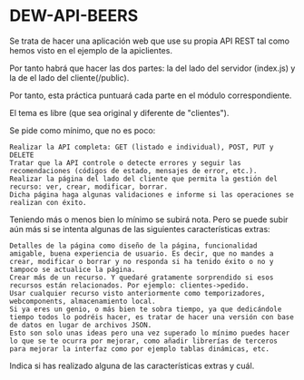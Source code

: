 # DEW-API-BEERS
Se trata de hacer una aplicación web que use su propia API REST tal como hemos visto en el ejemplo de la apiclientes.

Por tanto habrá que hacer las dos partes: la del lado del servidor (index.js) y la de el lado del cliente(/public).

Por tanto, esta práctica puntuará cada parte en el módulo correspondiente.

El tema es libre (que sea original y diferente de "clientes").

Se pide como mínimo, que no es poco:

    Realizar la API completa: GET (listado e individual), POST, PUT y DELETE
    Tratar que la API controle o detecte errores y seguir las recomendaciones (códigos de estado, mensajes de error, etc.).
    Realizar la página del lado del cliente que permita la gestión del recurso: ver, crear, modificar, borrar.
    Dicha página haga algunas validaciones e informe si las operaciones se realizan con éxito.

Teniendo más o menos bien lo mínimo se subirá nota. Pero se puede subir aún más si se intenta algunas de las siguientes características extras:

    Detalles de la página como diseño de la página, funcionalidad amigable, buena experiencia de usuario. Es decir, que no mandes a crear, modificar o borrar y no responda si ha tenido éxito o no y tampoco se actualice la página.
    Crear más de un recurso. Y quedaré gratamente sorprendido si esos recursos están relacionados. Por ejemplo: clientes->pedido.
    Usar cualquier recurso visto anteriormente como temporizadores, webcomponents, almacenamiento local.
    Si ya eres un genio, o más bien te sobra tiempo, ya que dedicándole tiempo todos lo podréis hacer, es tratar de hacer una versión con base de datos en lugar de archivos JSON.
    Esto son solo unas ideas pero una vez superado lo mínimo puedes hacer lo que se te ocurra por mejorar, como añadir librerías de terceros para mejorar la interfaz como por ejemplo tablas dinámicas, etc.

Indica si has realizado alguna de las características extras y cuál.
